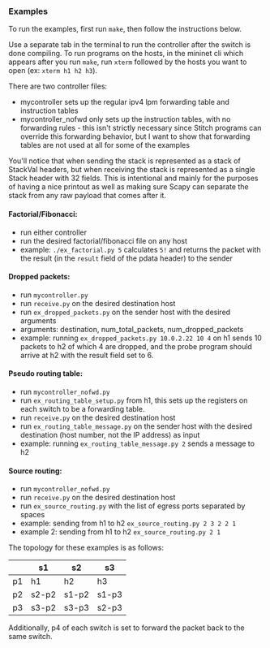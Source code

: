 ### Examples

To run the examples, first run `make`, then follow the instructions below.

Use a separate tab in the terminal to run the controller after the switch is done compiling. To run programs on the hosts, in the mininet cli which appears after you run `make`, run `xterm` followed by the hosts you want to open (ex: `xterm h1 h2 h3`).

There are two controller files:
- mycontroller sets up the regular ipv4 lpm forwarding table and instruction tables
- mycontroller_nofwd only sets up the instruction tables, with no forwarding rules - this isn't strictly necessary since Stitch programs can override this forwarding behavior, but I want to show that forwarding tables are not used at all for some of the examples

You'll notice that when sending the stack is represented as a stack of StackVal headers, but when receiving the stack is represented as a single Stack header with 32 fields. This is intentional and mainly for the purposes of having a nice printout as well as making sure Scapy can separate the stack from any raw payload that comes after it.

#### Factorial/Fibonacci:
- run either controller
- run the desired factorial/fibonacci file on any host
- example: `./ex_factorial.py 5` calculates `5!` and returns the packet with the result (in the `result` field of the pdata header) to the sender

#### Dropped packets:
- run `mycontroller.py`
- run `receive.py` on the desired destination host
- run `ex_dropped_packets.py` on the sender host with the desired arguments
- arguments: destination, num_total_packets, num_dropped_packets
- example: running `ex_dropped_packets.py 10.0.2.22 10 4` on h1 sends 10 packets to h2 of which 4 are dropped, and the probe program should arrive at h2 with the result field set to 6.

#### Pseudo routing table:
- run `mycontroller_nofwd.py`
- run `ex_routing_table_setup.py` from h1, this sets up the registers on each switch to be a forwarding table.
- run `receive.py` on the desired destination host
- run `ex_routing_table_message.py` on the sender host with the desired destination (host number, not the IP address) as input
- example: running `ex_routing_table_message.py 2` sends a message to h2

#### Source routing:
- run `mycontroller_nofwd.py`
- run `receive.py` on the desired destination host
- run `ex_source_routing.py` with the list of egress ports separated by spaces
- example: sending from h1 to h2 `ex_source_routing.py 2 3 2 2 1`
- example 2: sending from h1 to h2 `ex_source_routing.py 2 1`

The topology for these examples is as follows:

|    | s1    | s2    | s3    |
|----|-------|-------|-------|
| p1 | h1    | h2    | h3    |
| p2 | s2-p2 | s1-p2 | s1-p3 |
| p3 | s3-p2 | s3-p3 | s2-p3 |

Additionally, p4 of each switch is set to forward the packet back to the same switch.


